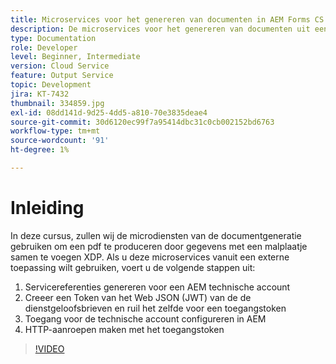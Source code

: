```yaml
---
title: Microservices voor het genereren van documenten in AEM Forms CS
description: De microservices voor het genereren van documenten uit een externe toepassing gebruiken.
type: Documentation
role: Developer
level: Beginner, Intermediate
version: Cloud Service
feature: Output Service
topic: Development
jira: KT-7432
thumbnail: 334859.jpg
exl-id: 08dd141d-9d25-4dd5-a810-70e3835deae4
source-git-commit: 30d6120ec99f7a95414dbc31c0cb002152bd6763
workflow-type: tm+mt
source-wordcount: '91'
ht-degree: 1%

---
```


# Inleiding

In deze cursus, zullen wij de microdiensten van de documentgeneratie gebruiken om een pdf te produceren door gegevens met een malplaatje samen te voegen XDP. Als u deze microservices vanuit een externe toepassing wilt gebruiken, voert u de volgende stappen uit:

1. Servicereferenties genereren voor een AEM technische account
1. Creeer een Token van het Web JSON (JWT) van de de dienstgeloofsbrieven en ruil het zelfde voor een toegangstoken
1. Toegang voor de technische account configureren in AEM
1. HTTP-aanroepen maken met het toegangstoken

>[!VIDEO](https://video.tv.adobe.com/v/334859?quality=12&learn=on)
